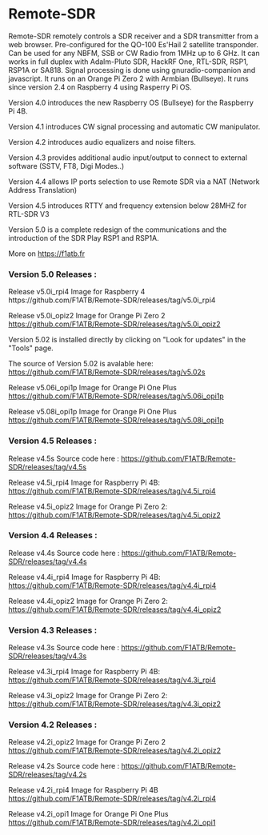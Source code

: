 # Remote-SDR
Remote-SDR remotely controls a SDR receiver and a SDR transmitter from a web browser. Pre-configured for the QO-100 Es'Hail 2 satellite transponder. Can be used for any NBFM, SSB or CW Radio from 1MHz up to 6 GHz. It can works in full duplex with Adalm-Pluto SDR, HackRF One, RTL-SDR, RSP1, RSP1A or SA818.
Signal processing is done using gnuradio-companion and javascript. It runs  on an Orange Pi Zero 2 with Armbian (Bullseye). It runs since version 2.4 on Raspberry 4 using Rasperry Pi OS.

Version 4.0 introduces the new Raspberry OS (Bullseye) for the Raspberry Pi 4B.

Version 4.1 introduces CW signal processing and automatic CW manipulator.

Version 4.2 introduces audio equalizers and noise filters.

Version 4.3 provides additional audio input/output to connect to external software (SSTV, FT8, Digi Modes..)

Version 4.4 allows IP ports selection to use Remote SDR via a NAT (Network Address Translation)

Version 4.5 introduces RTTY and frequency extension below 28MHZ for RTL-SDR V3

Version 5.0 is a complete redesign of the communications and the introduction of the SDR Play RSP1 and RSP1A.

More on https://f1atb.fr

<h3>Version 5.0 Releases :</h3>
Release  v5.0i_rpi4 Image for Raspberry 4
https://github.com/F1ATB/Remote-SDR/releases/tag/v5.0i_rpi4

Release  v5.0i_opiz2 Image for Orange Pi Zero 2
https://github.com/F1ATB/Remote-SDR/releases/tag/v5.0i_opiz2

Version 5.02 is installed directly by clicking on "Look for updates" in the "Tools" page.

The source of Version 5.02 is avalable here:
https://github.com/F1ATB/Remote-SDR/releases/tag/v5.02s

Release  v5.06i_opi1p Image for Orange Pi One Plus
https://github.com/F1ATB/Remote-SDR/releases/tag/v5.06i_opi1p

Release  v5.08i_opi1p Image for Orange Pi One Plus
https://github.com/F1ATB/Remote-SDR/releases/tag/v5.08i_opi1p

<h3>Version 4.5 Releases :</h3>

Release v4.5s Source code here :
https://github.com/F1ATB/Remote-SDR/releases/tag/v4.5s

Release v4.5i_rpi4 Image for Raspberry Pi 4B: 
https://github.com/F1ATB/Remote-SDR/releases/tag/v4.5i_rpi4

Release v4.5i_opiz2 Image for Orange Pi Zero 2:
https://github.com/F1ATB/Remote-SDR/releases/tag/v4.5i_opiz2

<h3>Version 4.4 Releases :</h3>

Release v4.4s Source code here :
https://github.com/F1ATB/Remote-SDR/releases/tag/v4.4s

Release v4.4i_rpi4 Image for Raspberry Pi 4B:
https://github.com/F1ATB/Remote-SDR/releases/tag/v4.4i_rpi4

Release v4.4i_opiz2 Image for Orange Pi Zero 2:
https://github.com/F1ATB/Remote-SDR/releases/tag/v4.4i_opiz2

<h3>Version 4.3 Releases :</h3>

Release v4.3s Source code here :
https://github.com/F1ATB/Remote-SDR/releases/tag/v4.3s

Release v4.3i_rpi4 Image for Raspberry Pi 4B:
https://github.com/F1ATB/Remote-SDR/releases/tag/v4.3i_rpi4

Release v4.3i_opiz2 Image for Orange Pi Zero 2:
https://github.com/F1ATB/Remote-SDR/releases/tag/v4.3i_opiz2

<h3>Version 4.2 Releases :</h3>

Release v4.2i_opiz2 Image for Orange Pi Zero 2
https://github.com/F1ATB/Remote-SDR/releases/tag/v4.2i_opiz2

Release v4.2s Source code here :
https://github.com/F1ATB/Remote-SDR/releases/tag/v4.2s

Release v4.2i_rpi4 Image for Raspberry Pi 4B
https://github.com/F1ATB/Remote-SDR/releases/tag/v4.2i_rpi4

Release v4.2i_opi1 Image for Orange Pi One Plus
https://github.com/F1ATB/Remote-SDR/releases/tag/v4.2i_opi1










